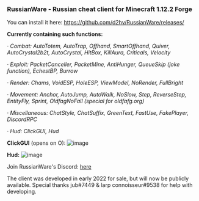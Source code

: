 ### **RussianWare - Russian cheat client for Minecraft 1.12.2 Forge**
You can install it here: https://github.com/d2hv/RussianWare/releases/

**Currently containing such functions:**

_· Combat: AutoTotem, AutoTrap, Offhand, SmartOffhand, Quiver, AutoCrystal2b2t, AutoCrystal, HitBox, KillAura, Criticals, Velocity_

_· Exploit: PacketCanceller, PacketMine, AntiHunger, QueueSkip (joke function), EchestBP, Burrow_

_· Render: Chams, VoidESP, HoleESP, ViewModel, NoRender, FullBright_

_· Movement: Anchor, AutoJump, AutoWalk, NoSlow, Step, ReverseStep, EntityFly, Sprint, OldfagNoFall (special for oldfafg.org)_

_· Miscellaneous: ChatStyle, ChatSuffix, GreenText, FastUse, FakePlayer, DiscordRPC_

_· Hud: ClickGUI, Hud_


**СlickGUI** (opens on O): 
![image](https://user-images.githubusercontent.com/58084428/210278065-222e0ba3-3536-4dc1-9e9a-b17594147f5c.png)

**Hud:**
![image](https://user-images.githubusercontent.com/58084428/210278145-e8482967-f22f-4a91-9b12-16298c2f030d.png)

Join RussianWare's Discord: [here](https://discord.gg/9nVUyFJf)

The client was developed in early 2022 for sale, but will now be publicly available. Special thanks jub#7449 & larp connoisseur#9538 for help with developing.
